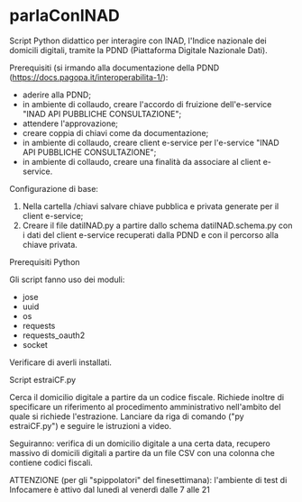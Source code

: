 # parlaConINAD

Script Python didattico per interagire con INAD, l'Indice nazionale dei domicili digitali, tramite la PDND (Piattaforma Digitale Nazionale Dati).

Prerequisiti (si irmando alla documentazione della PDND (https://docs.pagopa.it/interoperabilita-1/):
- aderire alla PDND;
- in ambiente di collaudo, creare l'accordo di fruizione dell'e-service "INAD API PUBBLICHE CONSULTAZIONE";
- attendere l'approvazione;
- creare coppia di chiavi come da documentazione;
- in ambiente di collaudo, creare client e-service per l'e-service "INAD API PUBBLICHE CONSULTAZIONE";
- in ambiente di collaudo, creare una finalità da associare al client e-service.

Configurazione di base:
1) Nella cartella /chiavi salvare chiave pubblica e privata generate per il client e-service;
2) Creare il file datiINAD.py a partire dallo schema datiINAD.schema.py con i dati del client e-service recuperati dalla PDND e con il percorso alla chiave privata.

Prerequisiti Python

Gli script fanno uso dei moduli:
- jose
- uuid
- os
- requests
- requests_oauth2
- socket
  
Verificare di averli installati.


Script estraiCF.py

Cerca il domicilio digitale a partire da un codice fiscale. Richiede inoltre di specificare un riferimento al procedimento amministrativo nell'ambito del quale si richiede l'estrazione.
Lanciare da riga di comando ("py estraiCF.py") e seguire le istruzioni a video.


Seguiranno: verifica di un domicilio digitale a una certa data, recupero massivo di domicili digitali a partire da un file CSV con una colonna che contiene codici fiscali.

ATTENZIONE (per gli "spippolatori" del finesettimana): l'ambiente di test di Infocamere è attivo dal lunedì al venerdì dalle 7 alle 21
